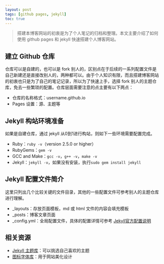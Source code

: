 ```yaml
---
layout: post
tags: [github pages, jekyll]
toc: true
---
```


> 搭建本博客网站的初衷是为了个人笔记的归档和整理。本文主要介绍了如何使用 github pages 和 jekyll 快速搭建个人博客网站。

## 建立 Github 仓库
仓库可以是自建的，也可以是 fork 别人的，区别点在于后续的一系列配置文件是自己新建还是直接改别人的，两种都可以。由于个人知识有限，而且搭建博客网站的初衷也只是为了自己的笔记记录，所以为了快速上手，选择 fork 别人的主题仓库，免去一些繁琐的配置。仓库层面需要注意的点主要有以下两点：

* 仓库的名称格式：username.github.io
* Pages 设置：源、主题等

## Jekyll 构站环境准备
如果是自建仓库，通过 jekyll 从0到1进行构站，则如下一些环境需要配置完成。

* Ruby：`ruby -v`（version 2.5.0 or higher）
* RubyGems：`gem -v`
* GCC and Make：`gcc -v`，`g++ -v`，`make -v`
* Jekyll：`jekyll -v`，如果没有安装，执行`sudo gem install jekyll`

## Jekyll 配置文件简介
这里只列出几个比较关键的文件目录，其他的一些配置文件可参考别人的主题仓库进行理解。

* _layouts：存放页面模板，md 或 html 文件的内容会填充模板
* _posts：博客文章页面
* _config.yml：全局配置文件，具体的配置详情可参考 [Jekyll官方配置说明](https://jekyllrb.com/docs/configuration/)

## 相关资源
* [Jekyll 主题库](http://jekyllthemes.org/)：可以挑选自己喜欢的主题
* [图标字体库](https://fontawesome.com/)：用于网站美化设计
